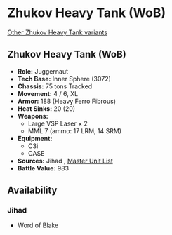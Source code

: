 # Zhukov Heavy Tank (WoB) 

[Other Zhukov Heavy Tank variants](../zhukov_heavy_tank.md) 

## Zhukov Heavy Tank (WoB) 

- **Role:** Juggernaut 
- **Tech Base:** Inner Sphere (3072) 
- **Chassis:** 75 tons Tracked 
- **Movement:** 4 / 6, XL 
- **Armor:** 188 (Heavy Ferro Fibrous) 
- **Heat Sinks:** 20 (20) 
- **Weapons:** 
  - Large VSP Laser × 2 
  - MML 7 (ammo: 17 LRM, 14 SRM) 
- **Equipment:** 
  - C3i 
  - CASE 
- **Sources:** Jihad , [Master Unit List](http://masterunitlist.info/Unit/Details/3651) 
- **Battle Value:** 983 

## Availability 

### Jihad 

- Word of Blake 

